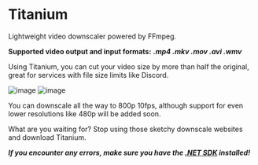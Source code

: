 # Titanium
Lightweight video downscaler powered by FFmpeg.

**Supported video output and input formats:** ***.mp4 .mkv .mov .avi .wmv***


Using Titanium, you can cut your video size by more than half the original, great for services with file size limits like Discord.

![image](https://github.com/HypeCrazed/Titanium/assets/123018649/459edfa1-8b23-49f7-ae39-947b6c608351)
![image](https://github.com/HypeCrazed/Titanium/assets/123018649/7ce73c0c-cfc5-4a67-b500-e2e4835c3182)

You can downscale all the way to 800p 10fps, although support for even lower resolutions like 480p will be added soon.

What are you waiting for? Stop using those sketchy downscale websites and download Titanium.

***If you encounter any errors, make sure you have the [.NET SDK](https://dotnet.microsoft.com/en-us/download/dotnet/thank-you/sdk-8.0.204-windows-x64-installer) installed!***

